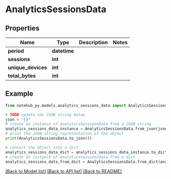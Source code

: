 # AnalyticsSessionsData

## Properties

| Name               | Type         | Description | Notes |
| ------------------ | ------------ | ----------- | ----- |
| **period**         | **datetime** |             |
| **sessions**       | **int**      |             |
| **unique_devices** | **int**      |             |
| **total_bytes**    | **int**      |             |

## Example

```python
from notehub_py.models.analytics_sessions_data import AnalyticsSessionsData

# TODO update the JSON string below
json = "{}"
# create an instance of AnalyticsSessionsData from a JSON string
analytics_sessions_data_instance = AnalyticsSessionsData.from_json(json)
# print the JSON string representation of the object
print(AnalyticsSessionsData.to_json())

# convert the object into a dict
analytics_sessions_data_dict = analytics_sessions_data_instance.to_dict()
# create an instance of AnalyticsSessionsData from a dict
analytics_sessions_data_from_dict = AnalyticsSessionsData.from_dict(analytics_sessions_data_dict)
```

[[Back to Model list]](../README.md#documentation-for-models) [[Back to API list]](../README.md#documentation-for-api-endpoints) [[Back to README]](../README.md)

